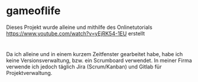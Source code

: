 # gameoflife

Dieses Projekt wurde alleine und mithilfe des Onlinetutorials https://www.youtube.com/watch?v=yEjRK54-1EU erstellt
#
Da ich alleine und in einem kurzem Zeitfenster gearbeitet habe, habe ich keine Versionsverwaltung, bzw. ein Scrumboard verwendet.
In meiner Firma verwende ich jedoch täglich Jira (Scrum/Kanban) und Gitlab für Projektverwaltung.

